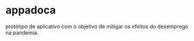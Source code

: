# appadoca
 protótipo de aplicativo com o objetivo de mitigar os efeitos do desemprego na pandemia.
